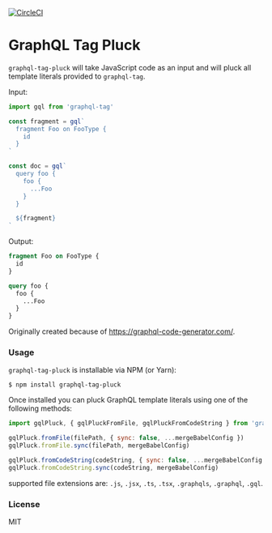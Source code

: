 [![CircleCI](https://circleci.com/gh/DAB0mB/graphql-tag-pluck/tree/master.svg?style=svg)](https://circleci.com/gh/DAB0mB/graphql-tag-pluck/tree/master)

# GraphQL Tag Pluck

`graphql-tag-pluck` will take JavaScript code as an input and will pluck all template literals provided to `graphql-tag`.

Input:

```js
import gql from 'graphql-tag'

const fragment = gql`
  fragment Foo on FooType {
    id
  }
`

const doc = gql`
  query foo {
    foo {
      ...Foo
    }
  }

  ${fragment}
`
```

Output:

```graphql
fragment Foo on FooType {
  id
}

query foo {
  foo {
    ...Foo
  }
}
```

Originally created because of https://graphql-code-generator.com/.

### Usage

`graphql-tag-pluck` is installable via NPM (or Yarn):

    $ npm install graphql-tag-pluck

Once installed you can pluck GraphQL template literals using one of the following methods:

```js
import gqlPluck, { gqlPluckFromFile, gqlPluckFromCodeString } from 'graphql-tag-pluck'

gqlPluck.fromFile(filePath, { sync: false, ...mergeBabelConfig })
gqlPluck.fromFile.sync(filePath, mergeBabelConfig)

gqlPluck.fromCodeString(codeString, { sync: false, ...mergeBabelConfig })
gqlPluck.fromCodeString.sync(codeString, mergeBabelConfig)
```

supported file extensions are: `.js`, `.jsx`, `.ts`, `.tsx`, `.graphqls`, `.graphql`, `.gql`.

### License

MIT
